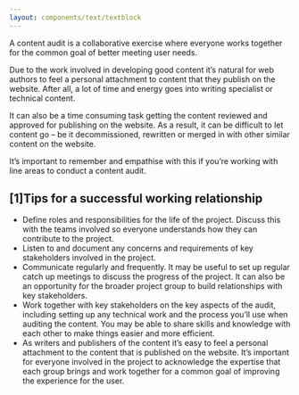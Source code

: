 ```yaml
---
layout: components/text/textblock
---
```


A content audit is a collaborative exercise where everyone works together for the common goal of better meeting user needs.

Due to the work involved in developing good content it’s natural for web authors to feel a personal attachment to content that they publish on the website. After all, a lot of time and energy goes into writing specialist or technical content.

It can also be a time consuming task getting the content reviewed and approved for publishing on the website. As a result, it can be difficult to let content go – be it decommissioned, rewritten or merged in with other similar content on the website.

It’s important to remember and empathise with this if you’re working with line areas to conduct a content audit.

## [1]Tips for a successful working relationship

- Define roles and responsibilities for the life of the project. Discuss this with the teams involved so everyone understands how they can contribute to the project.
- Listen to and document any concerns and requirements of key stakeholders involved in the project.
- Communicate regularly and frequently. It may be useful to set up regular catch up meetings to discuss the progress of the project. It can also be an opportunity for the broader project group to build relationships with key stakeholders.
- Work together with key stakeholders on the key aspects of the audit, including setting up any technical work and the process you’ll use when auditing the content. You may be able to share skills and knowledge with each other to make things easier and more efficient.
- As writers and publishers of the content it’s easy to feel a personal attachment to the content that is published on the website. It’s important for everyone involved in the project to acknowledge the expertise that each group brings and work together for a common goal of improving the experience for the user.
